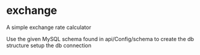 # exchange
A simple exchange rate calculator

Use the given MySQL schema found in api/Config/schema to create the db structure setup the db connection

